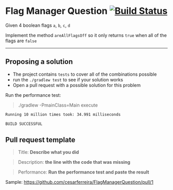 # Flag Manager Question [![Build Status](https://travis-ci.org/cesarferreira/FlagManagerQuestion.svg?branch=master)](https://travis-ci.org/cesarferreira/FlagManagerQuestion)

Given 4 boolean flags `a`, `b`, `c`, `d`

Implement the method `areAllFlagsOff` so it only returns `true` when all of the flags are `false`

------
## Proposing a solution

- The project contains `tests` to cover all of the combinations possible
- run the `./gradlew test` to see if your solution works
- Open a pull request with a possible solution for this problem

Run the performance test:
 > ./gradlew -PmainClass=Main execute

 ```bash
 Running 10 million times took: 34.991 milliseconds

 BUILD SUCCESSFUL
 ```

 ## Pull request template

 > Title: **Describe what you did**

 > Description: **the line with the code that was missing**

 > Performance: **Run the performance test and paste the result**

Sample: https://github.com/cesarferreira/FlagManagerQuestion/pull/1
